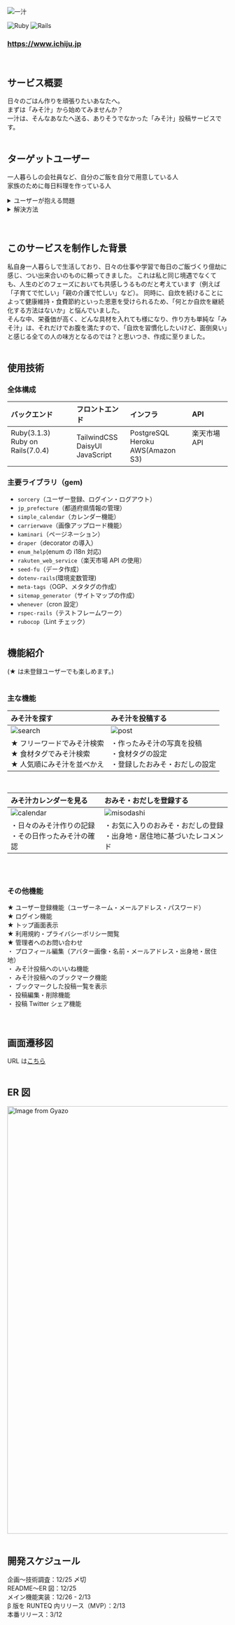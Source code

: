 ![一汁](app/assets/images/og_image.png)

![Ruby](https://img.shields.io/badge/Ruby-v3.1.3-red)
![Rails](https://img.shields.io/badge/Rails-v7.0.4-critical)

### https://www.ichiju.jp

<br />

## サービス概要

日々のごはん作りを頑張りたいあなたへ。<br>
まずは「みそ汁」から始めてみませんか？<br>
一汁は、そんなあなたへ送る、ありそうでなかった「みそ汁」投稿サービスです。
<br>
<br />

## ターゲットユーザー

一人暮らしの会社員など、自分のご飯を自分で用意している人<br>
家族のために毎日料理を作っている人

<details>
<summary>ユーザーが抱える問題</summary>

- 健康や節約のために、自炊をしようと思っているが、日々忙殺されて習慣化できない
- 家庭料理のレシピがマンネリ化してしまう。

</details>

<details>
<summary>解決方法</summary>
「一汁」では、上記の問題に対して、みそ汁を用いた解決方法を提案します。

- みそ汁は非常にシンプルな作り方にも関わらず、たくさんの具材を入れることで栄養価の高いおかずとしても成り立つので、自炊習慣をつけるのに最適な一品です。「一汁」に作ったみそ汁を投稿し、「みそ汁カレンダー」を日々埋めていくことで、自炊継続を可視化することができます。また作ったみそ汁をユーザーに見てもらうことで、自炊のモチベーションアップに繋がります。
- 「一汁」に投稿されたみそ汁を閲覧し、作りたいレシピをブックマークすることができるので、明日作るみそ汁レシピに困ることはありません。また、みそ汁に欠かせない「おみそ」や「おだし」を探すこともでき、いつもとは違うみそ汁づくりにチャレンジすることもできます。
</details>
<br>
<br />

## このサービスを制作した背景

私自身一人暮らしで生活しており、日々の仕事や学習で毎日のご飯づくり億劫に感じ、つい出来合いのものに頼ってきました。
これは私と同じ境遇でなくても、人生のどのフェーズにおいても共感しうるものだと考えています（例えば「子育てで忙しい」「親の介護で忙しい」など）。
同時に、自炊を続けることによって健康維持・食費節約といった恩恵を受けられるため、「何とか自炊を継続化する方法はないか」と悩んでいました。<br>
そんな中、栄養価が高く、どんな具材を入れても様になり、作り方も単純な「みそ汁」は、それだけでお腹を満たすので、「自炊を習慣化したいけど、面倒臭い」と感じる全ての人の味方となるのでは？と思いつき、作成に至りました。
<br>
<br />

## 使用技術

### 全体構成

| バックエンド                                | フロントエンド                       | インフラ                               | API                      |
| :------------------------------------------ | :----------------------------------- | :------------------------------------- | :----------------------- |
| Ruby(3.1.3)<br>Ruby on Rails(7.0.4)<br><br> | TailwindCSS<br>DaisyUI<br>JavaScript | PostgreSQL<br>Heroku<br>AWS(Amazon S3) | 楽天市場 API<br><br><br> |

### 主要ライブラリ（gem)

- `sorcery`（ユーザー登録、ログイン・ログアウト）
- `jp_prefecture`（都道府県情報の管理）
- `simple_calendar`（カレンダー機能）
- `carrierwave`（画像アップロード機能）
- `kaminari`（ページネーション）
- `draper`（decorator の導入）
- `enum_help`(enum の i18n 対応)
- `rakuten_web_service`（楽天市場 API の使用）
- `seed-fu`（データ作成）
- `dotenv-rails`(環境変数管理)
- `meta-tags`（OGP、メタタグの作成）
- `sitemap_generator`（サイトマップの作成）
- `whenever`（cron 設定）
- `rspec-rails`（テストフレームワーク）
- `rubocop`（Lint チェック）
  <br>
  <br />

## 機能紹介

(★ は未登録ユーザーでも楽しめます。)
<br>
<br />

### 主な機能

| みそ汁を探す                                                                       | みそ汁を投稿する                                                                 |
| :--------------------------------------------------------------------------------- | :------------------------------------------------------------------------------- |
| ![search](app/assets/images/search.gif)                                            | ![post](app/assets/images/post.gif)                                              |
| ★ フリーワードでみそ汁検索<br>★ 食材タグでみそ汁検索<br>★ 人気順にみそ汁を並べかえ | ・作ったみそ汁の写真を投稿<br>・食材タグの設定<br>・登録したおみそ・おだしの設定 |

<br>

| みそ汁カレンダーを見る                                 | おみそ・おだしを登録する                                                       |
| :----------------------------------------------------- | :----------------------------------------------------------------------------- |
| ![calendar](app/assets/images/calendar.gif)            | ![misodashi](app/assets/images/misodashi.gif)                                  |
| ・日々のみそ汁作りの記録<br>・その日作ったみそ汁の確認 | ・お気に入りのおみそ・おだしの登録<br>・出身地・居住地に基づいたレコメンド<br> |

<br>
<br />

### その他機能

★ ユーザー登録機能（ユーザーネーム・メールアドレス・パスワード）<br>
★ ログイン機能<br>
★ トップ画面表示<br>
★ 利用規約・プライバシーポリシー閲覧<br>
★ 管理者へのお問い合わせ<br>
・ プロフィール編集（アバター画像・名前・メールアドレス・出身地・居住地）<br>
・ みそ汁投稿へのいいね機能<br>
・ みそ汁投稿へのブックマーク機能<br>
・ ブックマークした投稿一覧を表示<br>
・ 投稿編集・削除機能<br>
・ 投稿 Twitter シェア機能<br>
<br>
<br />

## 画面遷移図

URL は[こちら](https://www.figma.com/file/byXYHVgoi48ftTHrX3LmpG/%E4%B8%80%E6%B1%81%EF%BC%8F%E7%94%BB%E9%9D%A2%E9%81%B7%E7%A7%BB%E5%9B%B3?node-id=0%3A1&t=DnZDzoEadONtC7uT-1)
<br>
<br />

## ER 図

<a href="https://gyazo.com/2db4214dadfdf9b740fd74c1d9d1e0e9"><img src="https://i.gyazo.com/2db4214dadfdf9b740fd74c1d9d1e0e9.png" alt="Image from Gyazo" width="978"/></a>
<br>
<br />

## 開発スケジュール

企画〜技術調査：12/25 〆切<br>
README〜ER 図：12/25<br>
メイン機能実装：12/26 - 2/13<br>
β 版を RUNTEQ 内リリース（MVP）：2/13<br>
本番リリース：3/12
